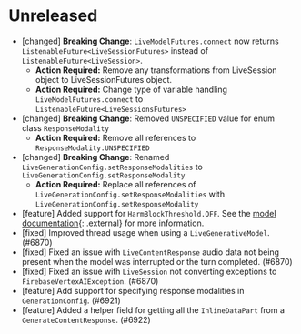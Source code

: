 # Unreleased
* [changed] **Breaking Change**: `LiveModelFutures.connect` now returns `ListenableFuture<LiveSessionFutures>` instead of `ListenableFuture<LiveSession>`.
    * **Action Required:** Remove any transformations from LiveSession object to LiveSessionFutures object.
    * **Action Required:** Change type of variable handling `LiveModelFutures.connect` to `ListenableFuture<LiveSessionsFutures>`
* [changed] **Breaking Change**: Removed `UNSPECIFIED` value for enum class `ResponseModality`
    * **Action Required:** Remove all references to `ResponseModality.UNSPECIFIED`
* [changed] **Breaking Change**: Renamed `LiveGenerationConfig.setResponseModalities` to `LiveGenerationConfig.setResponseModality`
    * **Action Required:** Replace all references of `LiveGenerationConfig.setResponseModalities` with `LiveGenerationConfig.setResponseModality`
* [feature] Added support for `HarmBlockThreshold.OFF`. See the
  [model documentation](https://cloud.google.com/vertex-ai/generative-ai/docs/multimodal/configure-safety-filters#how_to_configure_content_filters){: .external}
  for more information.
* [fixed] Improved thread usage when using a `LiveGenerativeModel`. (#6870)
* [fixed] Fixed an issue with `LiveContentResponse` audio data not being present when the model was
  interrupted or the turn completed. (#6870)
* [fixed] Fixed an issue with `LiveSession` not converting exceptions to `FirebaseVertexAIException`. (#6870)
* [feature] Add support for specifying response modalities in `GenerationConfig`. (#6921)
* [feature] Added a helper field for getting all the `InlineDataPart` from a `GenerateContentResponse`. (#6922)
